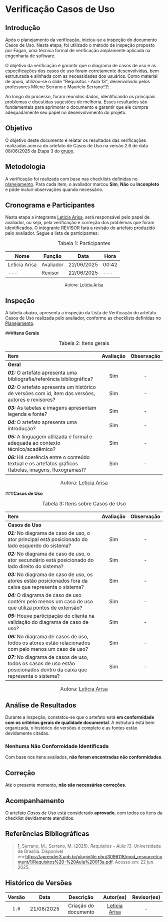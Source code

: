 # Verificação Casos de Uso

## Introdução

Após o planejamento da verificação, iniciou-se a inspeção do documento Casos de Uso. Nesta etapa, foi utilizado o método de inspeção proposto por Fagan, uma técnica formal de verificação amplamente aplicada na engenharia de software.

O objetivo da verificação é garantir que o diagrama de casos de uso e as especificações dos casos de uso foram corretamente desenvolvidas, bem estruturada e alinhada com as necessidades dos usuários. Como material de apoio, utilizou-se o slide "Requisitos - Aula 13", desenvolvido pelos professores Milene Serrano e Maurício Serrano</i><a id="anchor_1" href="#REF1">^1^</a>.

Ao longo do processo, foram reunidos dados, identificando os principais problemas e discutidas sugestões de melhoria. Esses resultados são fundamentais para aprimorar o documento e garantir que ele cumpra adequadamente seu papel no desenvolvimento do projeto.

## Objetivo

O objetivo deste documento é relatar os resultados das verificações realizadas acerca do artefato de Casos de Uso na versão 2.6 de data 08/06/2025 da Etapa 3 do [grupo](https://github.com/Requisitos-de-Software/2025.1-FGTS).

## Metodologia

A verificação foi realizada com base nas checklists definidas no [planejamento](https://requisitos-de-software.github.io/2025.1-FGTS/Verificacao/Grupo/Entrega-3/planejamento-verificacao-entrega-3/). Para cada item, o avaliador marcou **Sim**, **Não** ou **Inconpleto** e pôde incluir observações quando necessário.

## Cronograma e Participantes

Nesta etapa a integrante [Leticia Arisa](https://github.com/Leticia-Arisa-K-Higa), será responsável pelo papel de avaliador, ou seja, pela verificação e correção dos problemas que foram identificados. O integrante REVISOR fará a revisão do artefato produzido pelo avaliador. Segue a lista de participantes:

<font size="3"><p style="text-align: center">Tabela 1: Participantes</p></font>

<div align="center">

<table>
  <thead>
    <tr>
      <th>Nome</th>
      <th>Função</th>
      <th>Data</th>
      <th>Hora</th>
    </tr>
  </thead>
  <tbody>
    <tr>
      <td> Leticia Arisa </td>
      <td> Avaliador </td>
      <td> 22/06/2025 </td>
      <td> 00:42 </td>
    </tr>
    <tr>
      <td> --- </td>
      <td> Revisor </td>
      <td> 22/06/2025 </td>
      <td> --- </td>
    </tr>
  </tbody>
</table>

</div>


<font size="2"><p style="text-align: center">Autora: [Leticia Arisa](https://github.com/Leticia-Arisa-K-Higa) </p></font>

## Inspeção

A tabela abaixo, apresenta a inspeção da Lista de Verificação do artefato Casos de Uso realizada pelo avaliador, conforme as checklists definidas no [Planejamento](https://requisitos-de-software.github.io/2025.1-FGTS/Verificacao/Grupo/Entrega-3/planejamento-verificacao-entrega-3/).

###**Itens Gerais**

<font size="3"><p style="text-align: center">Tabela 2: Itens gerais</p></font>

| Item | Avaliação | Observação |
| :---- | :---: | :---: |
| **Geral** |
| ***01:*** O artefato apresenta uma bibliografia/referência bibliográfica? | Sim | - |
| ***02:*** O artefato apresenta um histórico de versões com id, item das versões, autores e revisores? | Sim | - |
| ***03:*** As tabelas e imagens apresentam legenda e fonte? | Sim | - |
| ***04:*** O artefato apresenta uma introdução? | Sim | - |
| ***05:*** A linguagem utilizada é formal e adequada ao contexto técnico/acadêmico? | Sim | - |
| ***06:*** Há coerência entre o conteúdo textual e os artefatos gráficos (tabelas, imagens, fluxogramas)? | Sim | - |

<font size="3"><p style="text-align: center">Autora: 
    <a href="https://github.com/Leticia-Arisa-K-Higa">Leticia Arisa</a>
</p></font>


###**Casos de Uso**

<font size="3"><p style="text-align: center">Tabela 3: Itens sobre Casos de Uso</p></font>

| Item | Avaliação | Observação |
| :---- | :---: | :---: |
| **Casos de Uso** |
| ***01:*** No diagrama de caso de uso, o ator principal está posicionado do lado esquerdo do sistema? | Sim | - |
| ***02:*** No diagrama de caso de uso, o ator secundário está posicionado do lado direito do sistema? | Sim | - |
| ***03:*** No diagrama de caso de uso, os atores estão posicionados fora da caixa que representa o sistema? | Sim | - |
| ***04:*** O diagrama de caso de uso contém pelo menos um caso de uso que utiliza pontos de extensão? | Sim | - |
| ***05:*** Houve participação do cliente na validação do diagrama de caso de uso? | Sim | - |
| ***06:*** No diagrama de casos de uso, todos os atores estão relacionados com pelo menos um caso de uso? | Sim | - |
| ***07:*** No diagrama de casos de uso, todos os casos de uso estão posicionados dentro da caixa que representa o sistema? | Sim | - |

<font size="3"><p style="text-align: center">Autora: 
    <a href="https://github.com/Leticia-Arisa-K-Higa">Leticia Arisa</a>
</p></font>

## Análise de Resultados

Durante a inspeção, constatou-se que o artefato está **em conformidade com os critérios gerais de qualidade documental**. A estrutura está bem organizada, o histórico de versões é completo e as fontes estão devidamente citadas.

### Nenhuma Não Conformidade Identificada

Com base nos itens avaliados, **não foram encontradas não conformidades**.

## Correção

Até o presente momento, **não são necessárias correções**.

## Acompanhamento

O artefato *Casos de Uso* está considerado **aprovado**, com todos os itens da checklist devidamente atendidos.


## Referências Bibliográficas

> <a id="REF1" href="#anchor_1">1.</a> Serrano, M.; Serrano, M. (2025). *Requisitos – Aula 13*. Universidade de Brasília. Disponível em:<https://aprender3.unb.br/pluginfile.php/3096118/mod_resource/content/1/Requisitos%20-%20Aula%20013a.pdf>. Acesso em: 22 jun. 2025.

## Histórico de Versões 

| Versão | Data | Descrição | Autor(es) | Revisor(es) |
| :-: | :-: | :-: | :-: | :-: |
| `1.0` | 21/06/2025 | Criação do documento | [Leticia Arisa](https://github.com/Leticia-Arisa-K-Higa) | - |